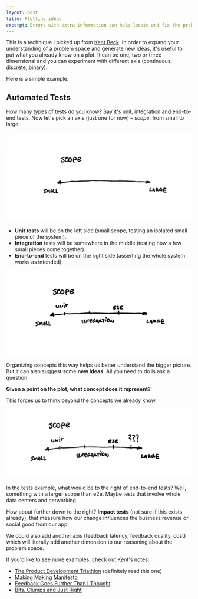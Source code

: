 ```yaml
---
layout: post
title: Plotting ideas
excerpt: Errors with extra information can help locate and fix the problems faster.
---
```



This is a technique I picked up from [Kent Beck](https://twitter.com/KentBeck). In order to expand your understanding of a problem space and generate new ideas, it's useful to put what you already know on a plot. It can be one, two or three dimensional and you can experiment with different axis (continuous, discrete, binary).

Here is a simple example.

## Automated Tests

How many types of tests do you know? Say it's unit, integration and end-to-end tests. Now let's pick an axis (just one for now) – *scope*, from small to large.

![](/assets/plotting-ideas-1.jpg)

- **Unit tests** will be on the left side (small scope, testing an isolated small piece of the system). 
- **Integration** tests will be somewhere in the middle (testing how a few small pieces come together). 
- **End-to-end** tests will be on the right side (asserting the whole system works as intended).

![](/assets/plotting-ideas-2.jpg)

Organizing concepts this way helps us better understand the bigger picture. But it can also suggest some **new ideas**. All you need to do is ask a question:

**Given a point on the plot, what concept does it represent?**

This forces us to think beyond the concepts we already know. 

![](/assets/plotting-ideas-3.jpg)

In the tests example, what would be to the right of end-to-end tests? Well, something with a larger scope than e2e. Maybe tests that involve whole data centers and networking.

How about further down to the right? **Impact tests** (not sure if this exists already), that measure how our change influences the business revenue or social good from our app.

We could also add another axis (feedback latency, feedback quality, cost) which will literally add another dimension to our reasoning about the problem space. 

If you'd like to see more examples, check out Kent's notes:

- [The Product Development Triathlon](https://www.facebook.com/notes/kent-beck/the-product-development-triathlon/1215075478525314/) (definitely read this one)
- [Making Making Manifesto](https://www.facebook.com/notes/kent-beck/making-making-manifesto/857477870951745)
- [Feedback Goes Further Than I Thought](https://www.facebook.com/notes/kent-beck/feedback-goes-further-than-i-thought/862060143826851/)
- [Bits, Clumps and Just Right](https://www.facebook.com/notes/kent-beck/bits-clumps-and-just-right/792597974106402/)
